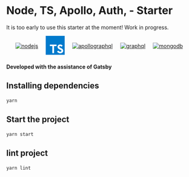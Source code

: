 <h1 align="start">
  Node, TS, Apollo, Auth, - Starter
</h1>
<p>It is too early to use this starter at the moment! Work in progress.</p>
<ul style="
  display: flex;
  justify-content: flex-start;
  align-items: center;
  margin-left: 0;
  list-style: none;
">
  <li>
    <a href="https://nodejs.org/">
      <img alt="nodejs" src="https://nodejs.org/static/images/logos/nodejs-new-pantone-black.svg" width="50"/>
    </a>
  </li>
  <li>
    <a href="https://www.typescriptlang.org/" style="margin-left: 20px;">
      <img alt="typescriptlang" src="https://raw.githubusercontent.com/github/explore/80688e429a7d4ef2fca1e82350fe8e3517d3494d/topics/typescript/typescript.png" width="50"/>
    </a>
  </li>
  <li>
    <a href="https://www.apollographql.com/" style="margin-left: 20px;">
      <img alt="apollographql" src="https://user-images.githubusercontent.com/841294/53402609-b97a2180-39ba-11e9-8100-812bab86357c.png" width="100"/>
    </a>
  </li>
  <li>
    <a href="https://graphql.org" style="margin-left: 20px;">
      <img alt="graphql" src="https://graphql.org/img/logo.svg" width="50"/>
    </a>
  </li>
  <li>
    <a href="https://www.mongodb.com/" style="margin-left: 20px;">
      <img alt="mongodb" src="https://webassets.mongodb.com/_com_assets/cms/MongoDB_Logo_FullColorBlack_RGB-4td3yuxzjs.png" width="100"/>
    </a>
  </li>
</ul>
<h4 align="start">
  Developed with the assistance of Gatsby
</h4>  

## Installing dependencies  
`yarn`  

## Start the project  
`yarn start`  

## lint project  
`yarn lint`  
